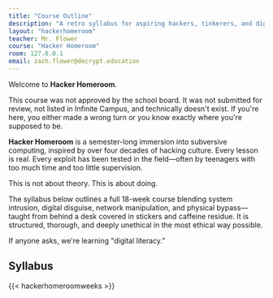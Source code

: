 ```yaml
---
title: "Course Outline"
description: "A retro syllabus for aspiring hackers, tinkerers, and digital explorers."
layout: "hackerhomeroom"
teacher: Mr. Flower
course: "Hacker Homeroom"
room: 127.0.0.1
email: zach.flower@decrypt.education
---
```


Welcome to **Hacker Homeroom**.

This course was not approved by the school board. It was not submitted for review, not listed in Infinite Campus, and technically doesn't exist. If you're here, you either made a wrong turn or you know exactly where you're supposed to be.

**Hacker Homeroom** is a semester-long immersion into subversive computing, inspired by over four decades of hacking culture. Every lesson is real. Every exploit has been tested in the field—often by teenagers with too much time and too little supervision.

This is not about theory. This is about doing.

The syllabus below outlines a full 18-week course blending system intrusion, digital disguise, network manipulation, and physical bypass—taught from behind a desk covered in stickers and caffeine residue. It is structured, thorough, and deeply unethical in the most ethical way possible.

If anyone asks, we're learning "digital literacy."


## Syllabus

{{< hackerhomeroomweeks >}}